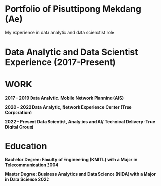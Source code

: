 # Portfolio of Pisuttipong Mekdang (Ae)
My experience in data analytic and data scienctist role

# Data Analytic and Data Scientist Experience (2017-Present)

# WORK

**2017 – 2019 	Data Analytic, Mobile Network Planning (AIS)**

**2020 – 2022 	Data Analytic, Network Experience Center (True Corporation)**

**2022 – Present 	Data Scientist, Analytics and AI/ Technical Delivery (True Digital Group)**

# Education

**Bachelor Degree: Faculty of Engineering (KMITL) with a Major in Telecommunication 2004**

**Master Degree: Business Analytics and Data Science (NIDA) with a Major in Data Science 2022**
